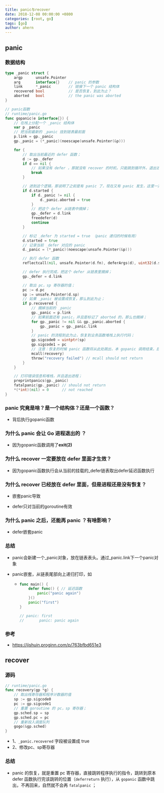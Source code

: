 ```yaml
---
title: panic与recover
date: 2018-12-08 00:00:00 +0800
categories: [root, go]
tags: [go]
author: ahern
---
```


## panic

### 数据结构

```go
type _panic struct {
    argp      unsafe.Pointer
    arg       interface{}    // panic 的参数
    link      *_panic        // 链接下一个 panic 结构体
    recovered bool           // 是否恢复，到此为止？
    aborted   bool           // the panic was aborted
}
```

```go
// panic函数
// runtime/panic.go
func gopanic(e interface{}) {
    // 在栈上分配一个 _panic 结构体
    var p _panic
    // 把当前最新的 _panic 挂到链表最前面
    p.link = gp._panic
    gp._panic = (*_panic)(noescape(unsafe.Pointer(&p)))

    for {
        // 取出当前最近的 defer 函数；
        d := gp._defer
        if d == nil {
            // 如果没有 defer ，那就没有 recover 的时机，只能跳到循环外，退出进程了；
            break
        }

        // 进到这个逻辑，那说明了之前是有 panic 了，现在又有 panic 发生，这里一定处于递归之中；
        if d.started {
            if d._panic != nil {
                d._panic.aborted = true
            }
            // 把这个 defer 从链表中摘掉；
            gp._defer = d.link
            freedefer(d)
            continue
        }

        // 标记 _defer 为 started = true （panic 递归的时候有用）
        d.started = true
        // 记录当前 _defer 对应的 panic
        d._panic = (*_panic)(noescape(unsafe.Pointer(&p)))

        // 执行 defer 函数
        reflectcall(nil, unsafe.Pointer(d.fn), deferArgs(d), uint32(d.siz), uint32(d.siz))

        // defer 执行完成，把这个 defer 从链表里摘掉；
        gp._defer = d.link

        // 取出 pc，sp 寄存器的值；
        pc := d.pc
        sp := unsafe.Pointer(d.sp)
        // 如果 _panic 被设置成恢复，那么到此为止；
        if p.recovered {
            // 摘掉当前的 _panic
            gp._panic = p.link
            // 如果前面还有 panic，并且是标记了 aborted 的，那么也摘掉；
            for gp._panic != nil && gp._panic.aborted {
                gp._panic = gp._panic.link
            }
            // panic 的流程到此为止，恢复到业务函数堆栈上执行代码；
            gp.sigcode0 = uintptr(sp)
            gp.sigcode1 = pc
            // 注意：恢复的时候 panic 函数将从此处跳出，本 gopanic 调用结束，后面的代码永远都不会执行。
            mcall(recovery)
            throw("recovery failed") // mcall should not return
        }
    }

    // 打印错误信息和堆栈，并且退出进程；
    preprintpanics(gp._panic)
    fatalpanic(gp._panic) // should not return
    *(*int)(nil) = 0      // not reached
}
```

### panic 究竟是啥？是一个结构体？还是一个函数？

- 背后执行gopanic函数

### 为什么 panic 会让 Go 进程退出的 ？

- 因为gopanic函数调用了**exit(2)** 
  
### 为什么 recover 一定要放在 defer 里面才生效？

- 因为gopanic函数执行会从当前的挂载的_defer链表取出defer延迟函数执行
  
### 为什么 recover 已经放在 defer 里面，但是进程还是没有恢复？

- 嵌套panic导致

- defer只对当前的goroutine有效

### 为什么 panic 之后，还能再 panic ？有啥影响？

- defer嵌套panic

### 总结

- panic会新建一个_panic对象，放在链表表头。通过_panic.link下一个panic对象

- panic嵌套，从链表尾部向上递归打印，如
  
  - ```go
    func main() {
        defer func() { // 延迟函数
            panic("panic again")
        }()
        panic("first")
    }
    
    // panic: first
    //       panic: panic again
    ```

### 参考

- https://jishuin.proginn.com/p/763bfbd651e3

## recover

### 源码

```go
// runtime/panic.go
func recovery(gp *g) {
    // 取出栈寄存器和程序计数器的值
    sp := gp.sigcode0
    pc := gp.sigcode1
    // 重置 goroutine 的 pc，sp 寄存器；
    gp.sched.sp = sp
    gp.sched.pc = pc
    // 重新投入调度队列
    gogo(&gp.sched)
}
```

- 1、`_panic.recovered` 字段被设置成 true 
- 2、修改pc、sp寄存器

### 总结

- panic 的恢复，就是重置 pc 寄存器，直接跳转程序执行的指令，跳转到原本 defer 函数执行完该跳转的位置（`deferreturn` 执行），从 `gopanic` 函数中跳出，不再回来，自然就不会再 `fatalpanic` ；

